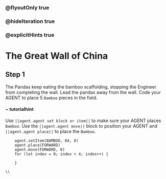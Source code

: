 ### @flyoutOnly true
### @hideIteration true
### @explicitHints true

# The Great Wall of China

## Step 1
The Pandas keep eating the bamboo scaffolding, stopping the Engineer from completing the wall. Lead the pandas away from the wall. Code your AGENT to place 5 `Bamboo` pieces in the field.

#### ~ tutorialhint 
Use ``||agent.agent set block or item||`` to make sure your AGENT places `Bamboo`. Use the ``||agent.agent move||`` block to position your AGENT and ``||agent.agent place||`` to place the `Bamboo`.

```ghost
    agent.setItem(BAMBOO, 64, 0)
    agent.place(FORWARD)
    agent.move(FORWARD, 0)
    for (let index = 0; index < 4; index++) {
    	
    }
```
```template
\\
```
```package
```
